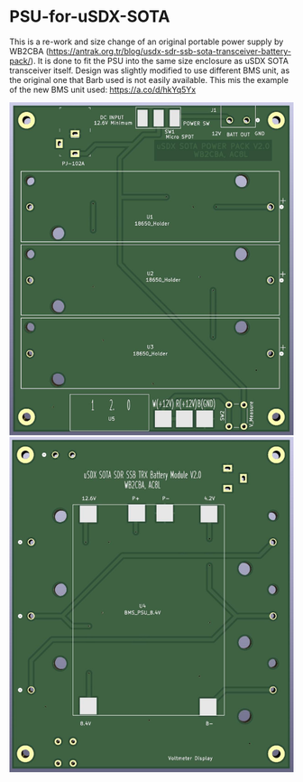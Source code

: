 # PSU-for-uSDX-SOTA

This is a re-work and size change of an original portable power supply by WB2CBA (https://antrak.org.tr/blog/usdx-sdr-ssb-sota-transceiver-battery-pack/).
It is done to fit the PSU into the same size enclosure as uSDX SOTA transceiver itself.
Design was slightly modified to use different BMS unit, as the original one that Barb used is not easily available.
This mis the example of the new BMS unit used: https://a.co/d/hkYq5Yx

![alt text](https://github.com/AC8L/PSU-for-uSDX-SOTA/blob/main/uSDX_PSU_SOTA_V02_Top.jpg?raw=true)
![alt text](https://github.com/AC8L/PSU-for-uSDX-SOTA/blob/main/uSDX_PSU_SOTA_V02_Bottom.jpg?raw=true)
